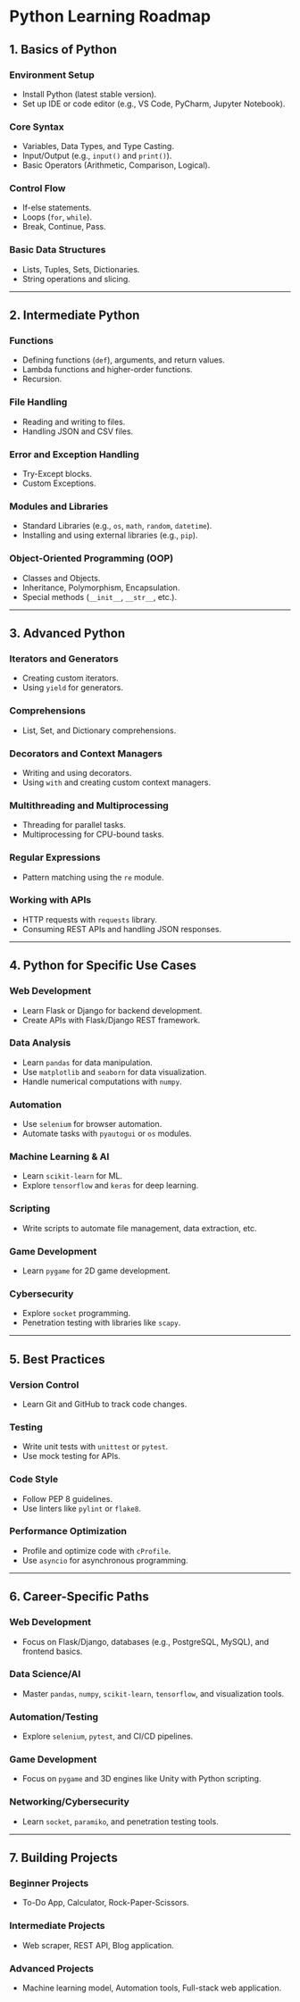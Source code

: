 # Python Learning Roadmap

## **1. Basics of Python**

### **Environment Setup**
- Install Python (latest stable version).
- Set up IDE or code editor (e.g., VS Code, PyCharm, Jupyter Notebook).

### **Core Syntax**
- Variables, Data Types, and Type Casting.
- Input/Output (e.g., `input()` and `print()`).
- Basic Operators (Arithmetic, Comparison, Logical).

### **Control Flow**
- If-else statements.
- Loops (`for`, `while`).
- Break, Continue, Pass.

### **Basic Data Structures**
- Lists, Tuples, Sets, Dictionaries.
- String operations and slicing.

---

## **2. Intermediate Python**

### **Functions**
- Defining functions (`def`), arguments, and return values.
- Lambda functions and higher-order functions.
- Recursion.

### **File Handling**
- Reading and writing to files.
- Handling JSON and CSV files.

### **Error and Exception Handling**
- Try-Except blocks.
- Custom Exceptions.

### **Modules and Libraries**
- Standard Libraries (e.g., `os`, `math`, `random`, `datetime`).
- Installing and using external libraries (e.g., `pip`).

### **Object-Oriented Programming (OOP)**
- Classes and Objects.
- Inheritance, Polymorphism, Encapsulation.
- Special methods (`__init__`, `__str__`, etc.).

---

## **3. Advanced Python**

### **Iterators and Generators**
- Creating custom iterators.
- Using `yield` for generators.

### **Comprehensions**
- List, Set, and Dictionary comprehensions.

### **Decorators and Context Managers**
- Writing and using decorators.
- Using `with` and creating custom context managers.

### **Multithreading and Multiprocessing**
- Threading for parallel tasks.
- Multiprocessing for CPU-bound tasks.

### **Regular Expressions**
- Pattern matching using the `re` module.

### **Working with APIs**
- HTTP requests with `requests` library.
- Consuming REST APIs and handling JSON responses.

---

## **4. Python for Specific Use Cases**

### **Web Development**
- Learn Flask or Django for backend development.
- Create APIs with Flask/Django REST framework.

### **Data Analysis**
- Learn `pandas` for data manipulation.
- Use `matplotlib` and `seaborn` for data visualization.
- Handle numerical computations with `numpy`.

### **Automation**
- Use `selenium` for browser automation.
- Automate tasks with `pyautogui` or `os` modules.

### **Machine Learning & AI**
- Learn `scikit-learn` for ML.
- Explore `tensorflow` and `keras` for deep learning.

### **Scripting**
- Write scripts to automate file management, data extraction, etc.

### **Game Development**
- Learn `pygame` for 2D game development.

### **Cybersecurity**
- Explore `socket` programming.
- Penetration testing with libraries like `scapy`.

---

## **5. Best Practices**

### **Version Control**
- Learn Git and GitHub to track code changes.

### **Testing**
- Write unit tests with `unittest` or `pytest`.
- Use mock testing for APIs.

### **Code Style**
- Follow PEP 8 guidelines.
- Use linters like `pylint` or `flake8`.

### **Performance Optimization**
- Profile and optimize code with `cProfile`.
- Use `asyncio` for asynchronous programming.

---

## **6. Career-Specific Paths**

### **Web Development**
- Focus on Flask/Django, databases (e.g., PostgreSQL, MySQL), and frontend basics.

### **Data Science/AI**
- Master `pandas`, `numpy`, `scikit-learn`, `tensorflow`, and visualization tools.

### **Automation/Testing**
- Explore `selenium`, `pytest`, and CI/CD pipelines.

### **Game Development**
- Focus on `pygame` and 3D engines like Unity with Python scripting.

### **Networking/Cybersecurity**
- Learn `socket`, `paramiko`, and penetration testing tools.

---

## **7. Building Projects**

### Beginner Projects
- To-Do App, Calculator, Rock-Paper-Scissors.

### Intermediate Projects
- Web scraper, REST API, Blog application.

### Advanced Projects
- Machine learning model, Automation tools, Full-stack web application.